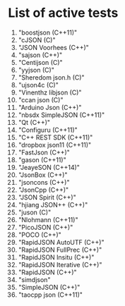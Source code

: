 # List of active tests


1.   "boostjson (C++11)"
2.   "cJSON (C)"
3.   "JSON Voorhees (C++)"
4.   "sajson (C++)"
5.   "Centijson (C)"
6.   "yyjson (C)"
7.   "Sheredom json.h (C)"
8.   "ujson4c (C)"
9.   "Vinenthz libjson (C)"
10.   "ccan json (C)"
11.   "Arduino Json (C++)"
12.   "nbsdx SimpleJSON (C++11)"
13.   "Qt (C++)"
14.   "Configuru (C++11)"
15.   "C++ REST SDK (C++11)"
16.   "dropbox json11 (C++11)"
17.   "FastJson (C++)"
18.   "gason (C++11)"
19.   "JeayeSON (C++14)"
20.   "JsonBox (C++)"
21.   "jsoncons (C++)"
22.   "JsonCpp (C++)"
23.   "JSON Spirit (C++)"
24.   "hjiang JSON++ (C++)"
25.   "juson (C)"
26.   "Nlohmann (C++11)"
27.   "PicoJSON (C++)"
28.   "POCO (C++)"
29.   "RapidJSON AutoUTF (C++)"
30.   "RapidJSON FullPrec (C++)"
31.   "RapidJSON Insitu (C++)"
32.   "RapidJSON Iterative (C++)"
33.   "RapidJSON (C++)"
34.   "simdjson"
35.   "SimpleJSON (C++)"
36.   "taocpp json (C++11)"
